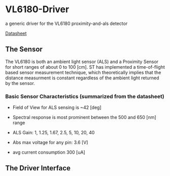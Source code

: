 VL6180-Driver
=============

a generic driver for the VL6180 proximity-and-als detector

[Datasheet](http://www.st.com/st-web-ui/static/active/en/resource/technical/document/datasheet/DM00112632.pdf)

## The Sensor
The VL6180 is both an ambient light sensor (ALS) and a Proximity Sensor for
short ranges of about 0 to 100 [cm]. ST has implemented a time-of-flight 
based sensor measurement technique, which theoretically implies that the
distance measurment is constant regardless of the ambient light returned
by the sensor.

### Basic Sensor Characteristics (summarized from the datasheet)
* Field of View for ALS sensing is ~42 [deg]
* Spectral response is most prominent between the 500 and 650 [nm] range
* ALS Gain: 1, 1.25, 1.67, 2.5, 5, 10, 20, 40

* Abs max voltage for any pin: 3.6 [V]
* avg current consumption 300 [uA]

## The Driver Interface


